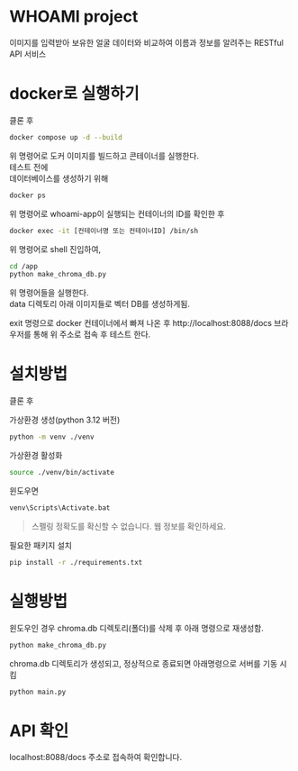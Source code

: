 # WHOAMI project
이미지를 입력받아 보유한 얼굴 데이터와 비교하여 이름과 정보를 알려주는 RESTful API 서비스

# docker로 실행하기
클론 후
```sh
docker compose up -d --build
```
위 명령어로 도커 이미지를 빌드하고 콘테이너를 실행한다.  
테스트 전에  
데이터베이스를 생성하기 위해
```sh
docker ps
```
위 명령어로 whoami-app이 실행되는 컨테이너의 ID를 확인한 후  
```sh 
docker exec -it [컨테이너명 또는 컨테이너ID] /bin/sh
```
위 명령어로 shell 진입하여,
```sh
cd /app
python make_chroma_db.py
```
위 명령어들을 실행한다.  
data 디렉토리 아래 이미지들로 벡터 DB를 생성하게됨.

exit 명령으로 docker 컨테이너에서 빠져 나온 후 
http://localhost:8088/docs
브라우저를 통해 위 주소로 접속 후 테스트 한다.

# 설치방법
클론 후

가상환경 생성(python 3.12 버전)
```sh
python -m venv ./venv
```
가상환경 활성화
```sh
source ./venv/bin/activate
```
윈도우면
```sh
venv\Scripts\Activate.bat
```
> 스펠링 정확도를 확신할 수 없습니다. 웹 정보를 확인하세요.

필요한 패키지 설치
```sh
pip install -r ./requirements.txt
```

# 실행방법
윈도우인 경우
chroma.db 디렉토리(폴더)를 삭제 후 아래 명령으로 재생성함.
```sh
python make_chroma_db.py
```
chroma.db 디렉토리가 생성되고, 정상적으로 종료되면 아래명령으로
서버를 기동 시킴
```sh
python main.py
```

# API 확인
localhost:8088/docs 주소로 접속하여 확인합니다.